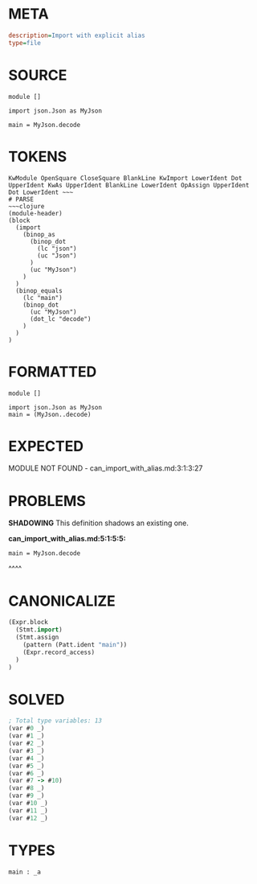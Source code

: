 # META
~~~ini
description=Import with explicit alias
type=file
~~~
# SOURCE
~~~roc
module []

import json.Json as MyJson

main = MyJson.decode
~~~
# TOKENS
~~~text
KwModule OpenSquare CloseSquare BlankLine KwImport LowerIdent Dot UpperIdent KwAs UpperIdent BlankLine LowerIdent OpAssign UpperIdent Dot LowerIdent ~~~
# PARSE
~~~clojure
(module-header)
(block
  (import
    (binop_as
      (binop_dot
        (lc "json")
        (uc "Json")
      )
      (uc "MyJson")
    )
  )
  (binop_equals
    (lc "main")
    (binop_dot
      (uc "MyJson")
      (dot_lc "decode")
    )
  )
)
~~~
# FORMATTED
~~~roc
module []

import json.Json as MyJson
main = (MyJson..decode)
~~~
# EXPECTED
MODULE NOT FOUND - can_import_with_alias.md:3:1:3:27
# PROBLEMS
**SHADOWING**
This definition shadows an existing one.

**can_import_with_alias.md:5:1:5:5:**
```roc
main = MyJson.decode
```
^^^^


# CANONICALIZE
~~~clojure
(Expr.block
  (Stmt.import)
  (Stmt.assign
    (pattern (Patt.ident "main"))
    (Expr.record_access)
  )
)
~~~
# SOLVED
~~~clojure
; Total type variables: 13
(var #0 _)
(var #1 _)
(var #2 _)
(var #3 _)
(var #4 _)
(var #5 _)
(var #6 _)
(var #7 -> #10)
(var #8 _)
(var #9 _)
(var #10 _)
(var #11 _)
(var #12 _)
~~~
# TYPES
~~~roc
main : _a
~~~
